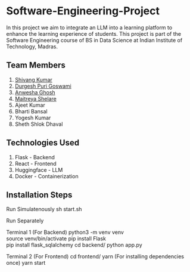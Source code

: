 # Software-Engineering-Project

In this project we aim to integrate an LLM into a learning platform to enhance the learning experience of students.
This project is part of the Software Engineering course of BS in Data Science at Indian Institute of Technology, Madras.

## Team Members

1. [Shivang Kumar](www.github.com/kumar-shivang)
2. [Durgesh Puri Goswami](www.github.com/Durgesh-prog)
3. [Anwesha Ghosh](www.github.com/AnweshaGhosh9127)
4. [Maitreya Shelare](www.github.com/MaitreyaShelare)
5. Ajeet Kumar
6. Bharti Bansal
7. Yogesh Kumar
8. Sheth Shlok Dhaval

   

## Technologies Used

1. Flask - Backend
2. React - Frontend
3. Huggingface - LLM
4. Docker - Containerization


## Installation Steps

Run Simulatenously
sh start.sh

Run Separately

Terminal 1 (For Backend)
python3 -m venv venv   
source venv/bin/activate 
pip install Flask       
pip install flask_sqlalchemy
cd backend/
python app.py

Terminal 2 (For Frontend)
cd frontend/
yarn (For installing dependencies once)
yarn start
